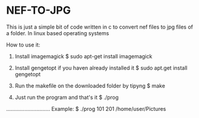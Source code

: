 # NEF-TO-JPG
This is just a simple bit of code written in c to convert nef files to jpg files of a folder. In linux based operating systems

How to use it:

1. Install imagemagick
      $ sudo apt-get install imagemagick
      
2. Install gengetopt if you haven already installed it 
      $ sudo apt.get install gengetopt
      
3. Run the makefile on the downloaded folder by tipyng
      $ make
      
4. Just run the program and that's it
      $ ./prog <minNumber> <MaxNumber> <Path> 
      
.............................
Example:
$ ./prog 101 201 /home/user/Pictures

